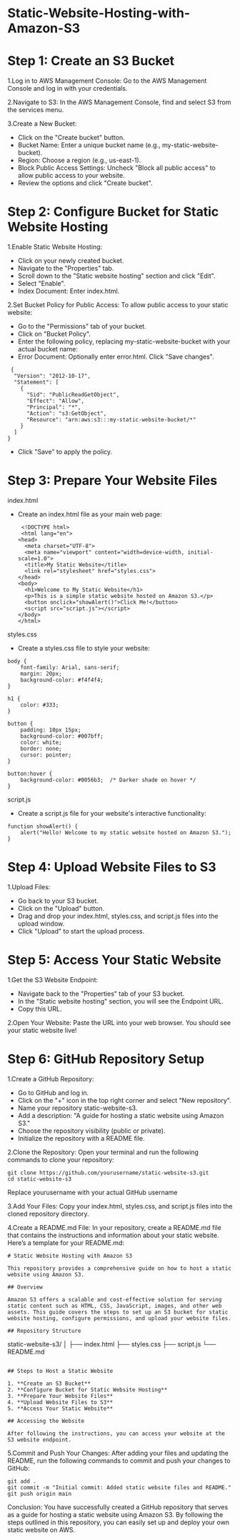 # Static-Website-Hosting-with-Amazon-S3

 # Step 1: Create an S3 Bucket
  1.Log in to AWS Management Console: Go to the AWS Management Console and log in with your credentials.

  2.Navigate to S3: In the AWS Management Console, find and select S3 from the services menu.

  3.Create a New Bucket:

- Click on the "Create bucket" button.
- Bucket Name: Enter a unique bucket name (e.g., my-static-website-bucket).
- Region: Choose a region (e.g., us-east-1).
- Block Public Access Settings: Uncheck "Block all public access" to allow public access to your website.
- Review the options and click "Create bucket".


# Step 2: Configure Bucket for Static Website Hosting

1.Enable Static Website Hosting:

- Click on your newly created bucket.
- Navigate to the "Properties" tab.
- Scroll down to the "Static website hosting" section and click "Edit".
- Select "Enable".
- Index Document: Enter index.html.

2.Set Bucket Policy for Public Access: To allow public access to your static website:

- Go to the "Permissions" tab of your bucket.
- Click on "Bucket Policy".
- Enter the following policy, replacing my-static-website-bucket with your actual bucket name:
- Error Document: Optionally enter error.html.
Click "Save changes".
```
 {
  "Version": "2012-10-17",
  "Statement": [
    {
      "Sid": "PublicReadGetObject",
      "Effect": "Allow",
      "Principal": "*",
      "Action": "s3:GetObject",
      "Resource": "arn:aws:s3:::my-static-website-bucket/*"
    }
  ]
}
```
- Click "Save" to apply the policy.

# Step 3: Prepare Your Website Files

index.html

- Create an index.html file as your main web page:

  ```
   <!DOCTYPE html>
   <html lang="en">
  <head>
    <meta charset="UTF-8">
    <meta name="viewport" content="width=device-width, initial-scale=1.0">
    <title>My Static Website</title>
    <link rel="stylesheet" href="styles.css">
  </head>
  <body>
    <h1>Welcome to My Static Website</h1>
    <p>This is a simple static website hosted on Amazon S3.</p>
    <button onclick="showAlert()">Click Me!</button>
    <script src="script.js"></script>
  </body>
  </html>

  ```
styles.css

- Create a styles.css file to style your website:

```
body {
    font-family: Arial, sans-serif;
    margin: 20px;
    background-color: #f4f4f4;
}

h1 {
    color: #333;
}

button {
    padding: 10px 15px;
    background-color: #007bff;
    color: white;
    border: none;
    cursor: pointer;
}

button:hover {
    background-color: #0056b3;  /* Darker shade on hover */
}
```
script.js

- Create a script.js file for your website's interactive functionality:
```
function showAlert() {
    alert("Hello! Welcome to my static website hosted on Amazon S3.");
}
```
# Step 4: Upload Website Files to S3

1.Upload Files:

- Go back to your S3 bucket.
- Click on the "Upload" button.
- Drag and drop your index.html, styles.css, and script.js files into the upload window.
- Click "Upload" to start the upload process.

# Step 5: Access Your Static Website

1.Get the S3 Website Endpoint:

- Navigate back to the "Properties" tab of your S3 bucket.
- In the "Static website hosting" section, you will see the Endpoint URL.
- Copy this URL.
  
2.Open Your Website: Paste the URL into your web browser. You should see your static website live!

# Step 6: GitHub Repository Setup

1.Create a GitHub Repository:

- Go to GitHub and log in.
- Click on the "+" icon in the top right corner and select "New repository".
- Name your repository static-website-s3.
- Add a description: "A guide for hosting a static website using Amazon S3."
- Choose the repository visibility (public or private).
- Initialize the repository with a README file.

2.Clone the Repository: Open your terminal and run the following commands to clone your repository:

```
git clone https://github.com/yourusername/static-website-s3.git
cd static-website-s3
```
Replace yourusername with your actual GitHub username

3.Add Your Files: Copy your index.html, styles.css, and script.js files into the cloned repository directory.

4.Create a README.md File: In your repository, create a README.md file that contains the instructions and information about your static website. Here’s a template for your README.md:
```
# Static Website Hosting with Amazon S3

This repository provides a comprehensive guide on how to host a static website using Amazon S3.

## Overview

Amazon S3 offers a scalable and cost-effective solution for serving static content such as HTML, CSS, JavaScript, images, and other web assets. This guide covers the steps to set up an S3 bucket for static website hosting, configure permissions, and upload your website files.

## Repository Structure
```
static-website-s3/ │ ├── index.html ├── styles.css ├── script.js └── README.md
```

## Steps to Host a Static Website

1. **Create an S3 Bucket**
2. **Configure Bucket for Static Website Hosting**
3. **Prepare Your Website Files**
4. **Upload Website Files to S3**
5. **Access Your Static Website**

## Accessing the Website

After following the instructions, you can access your website at the S3 website endpoint.
```
5.Commit and Push Your Changes: After adding your files and updating the README, run the following commands to commit and push your changes to GitHub:
```
git add .
git commit -m "Initial commit: Added static website files and README."
git push origin main
```
Conclusion:
You have successfully created a GitHub repository that serves as a guide for hosting a static website using Amazon S3. By following the steps outlined in this repository, you can easily set up and deploy your own static website on AWS.
